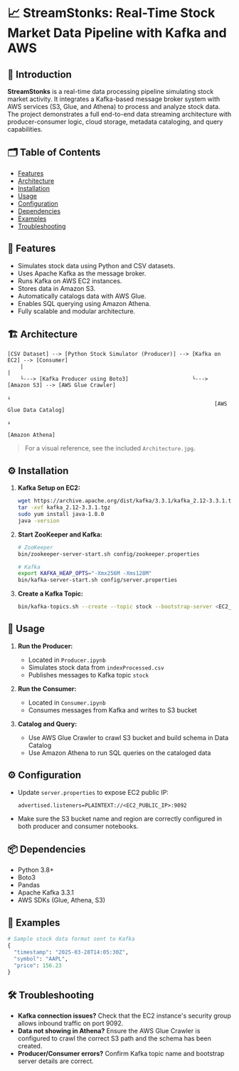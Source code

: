 
# 📈 StreamStonks: Real-Time Stock Market Data Pipeline with Kafka and AWS

## 🧠 Introduction

**StreamStonks** is a real-time data processing pipeline simulating stock market activity. It integrates a Kafka-based message broker system with AWS services (S3, Glue, and Athena) to process and analyze stock data. The project demonstrates a full end-to-end data streaming architecture with producer-consumer logic, cloud storage, metadata cataloging, and query capabilities.

## 🗂️ Table of Contents

- [Features](#-features)
- [Architecture](#-architecture)
- [Installation](#-installation)
- [Usage](#-usage)
- [Configuration](#-configuration)
- [Dependencies](#-dependencies)
- [Examples](#-examples)
- [Troubleshooting](#-troubleshooting)


## 🌟 Features

- Simulates stock data using Python and CSV datasets.
- Uses Apache Kafka as the message broker.
- Runs Kafka on AWS EC2 instances.
- Stores data in Amazon S3.
- Automatically catalogs data with AWS Glue.
- Enables SQL querying using Amazon Athena.
- Fully scalable and modular architecture.

## 🏗️ Architecture

```
[CSV Dataset] --> [Python Stock Simulator (Producer)] --> [Kafka on EC2] --> [Consumer]
    |                                                                  |
    └---> [Kafka Producer using Boto3]                    └---> [Amazon S3] --> [AWS Glue Crawler]
                                                                       ↓
                                                                 [AWS Glue Data Catalog]
                                                                       ↓
                                                                 [Amazon Athena]
```

> For a visual reference, see the included `Architecture.jpg`.

## ⚙️ Installation

1. **Kafka Setup on EC2:**
   ```bash
   wget https://archive.apache.org/dist/kafka/3.3.1/kafka_2.12-3.3.1.tgz
   tar -xvf kafka_2.12-3.3.1.tgz
   sudo yum install java-1.8.0
   java -version
   ```

2. **Start ZooKeeper and Kafka:**
   ```bash
   # ZooKeeper
   bin/zookeeper-server-start.sh config/zookeeper.properties

   # Kafka
   export KAFKA_HEAP_OPTS="-Xmx256M -Xms128M"
   bin/kafka-server-start.sh config/server.properties
   ```

3. **Create a Kafka Topic:**
   ```bash
   bin/kafka-topics.sh --create --topic stock --bootstrap-server <EC2_PUBLIC_IP>:9092 --replication-factor 1 --partitions 1
   ```

## 🚀 Usage

1. **Run the Producer:**
   - Located in `Producer.ipynb`
   - Simulates stock data from `indexProcessed.csv`
   - Publishes messages to Kafka topic `stock`

2. **Run the Consumer:**
   - Located in `Consumer.ipynb`
   - Consumes messages from Kafka and writes to S3 bucket

3. **Catalog and Query:**
   - Use AWS Glue Crawler to crawl S3 bucket and build schema in Data Catalog
   - Use Amazon Athena to run SQL queries on the cataloged data

## ⚙️ Configuration

- Update `server.properties` to expose EC2 public IP:
  ```
  advertised.listeners=PLAINTEXT://<EC2_PUBLIC_IP>:9092
  ```

- Make sure the S3 bucket name and region are correctly configured in both producer and consumer notebooks.

## 📦 Dependencies

- Python 3.8+
- Boto3
- Pandas
- Apache Kafka 3.3.1
- AWS SDKs (Glue, Athena, S3)

## 🧪 Examples

```python
# Sample stock data format sent to Kafka
{
  "timestamp": "2025-03-28T14:05:30Z",
  "symbol": "AAPL",
  "price": 156.23
}
```

## 🛠️ Troubleshooting

- **Kafka connection issues?** Check that the EC2 instance's security group allows inbound traffic on port 9092.
- **Data not showing in Athena?** Ensure the AWS Glue Crawler is configured to crawl the correct S3 path and the schema has been created.
- **Producer/Consumer errors?** Confirm Kafka topic name and bootstrap server details are correct.

